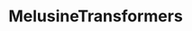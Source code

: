 # MelusineTransformers


[//]: # (```Python)

[//]: # ({!../../src/melusine/docs/MelusineTransformers/tutorial001.py!})

[//]: # (```)
